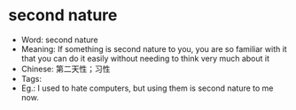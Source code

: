 # second nature

- Word: second nature
- Meaning: If something is second nature to you, you are so familiar with it that you can do it easily without needing to think very much about it
- Chinese: 第二天性；习性
- Tags: 
- Eg.: I used to hate computers, but using them is second nature to me now.
